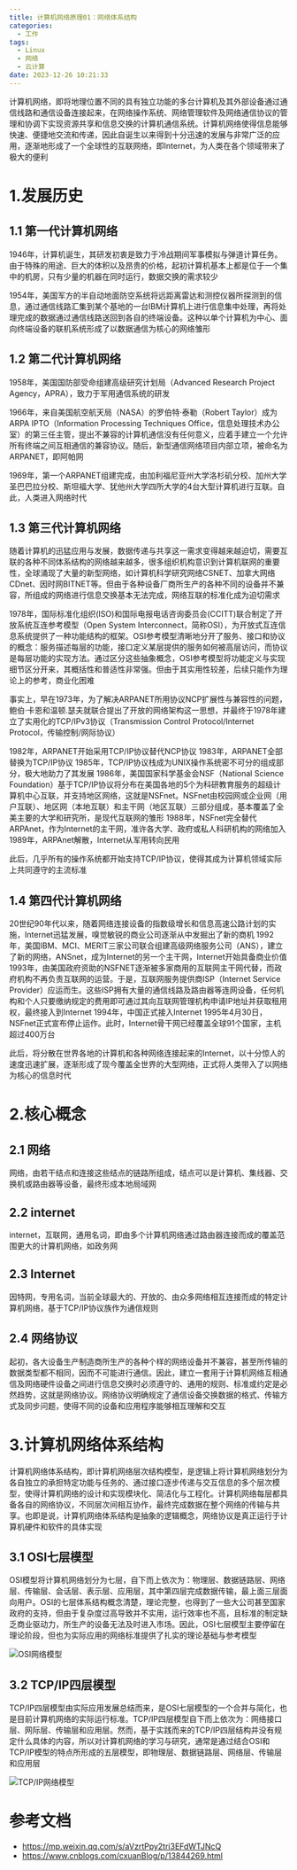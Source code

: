 ```yaml
---
title: 计算机网络原理01：网络体系结构
categories:
  - 工作
tags:
  - Linux
  - 网络
  - 云计算
date: 2023-12-26 10:21:33
---
```


计算机网络，即将地理位置不同的具有独立功能的多台计算机及其外部设备通过通信线路和通信设备连接起来，在网络操作系统、网络管理软件及网络通信协议的管理和协调下实现资源共享和信息交换的计算机通信系统。计算机网络使得信息能够快速、便捷地交流和传递，因此自诞生以来得到十分迅速的发展与非常广泛的应用，逐渐地形成了一个全球性的互联网络，即Internet，为人类在各个领域带来了极大的便利

# 1.发展历史

## 1.1 第一代计算机网络

1946年，计算机诞生，其研发初衷是致力于冷战期间军事模拟与弹道计算任务。由于特殊的用途、巨大的体积以及昂贵的价格，起初计算机基本上都是位于一个集中的机房，只有少量的机器在同时运行，数据交换的需求较少

1954年，美国军方的半自动地面防空系统将远距离雷达和测控仪器所探测到的信息，通过通信线路汇集到某个基地的一台IBM计算机上进行信息集中处理，再将处理完成的数据通过通信线路送回到各自的终端设备。这种以单个计算机为中心、面向终端设备的联机系统形成了以数据通信为核心的网络雏形

## 1.2 第二代计算机网络

1958年，美国国防部受命组建高级研究计划局（Advanced Research Project Agency，APRA），致力于军用通信系统的研发

1966年，来自美国航空航天局（NASA）的罗伯特·泰勒（Robert Taylor）成为ARPA IPTO（Information Processing Techniques Office，信息处理技术办公室）的第三任主管，提出不兼容的计算机通信没有任何意义，应着手建立一个允许所有终端之间互相通信的兼容协议。随后，新型通信网络项目内部立项，被命名为ARPANET，即阿帕网

1969年，第一个ARPANET组建完成，由加利福尼亚州大学洛杉矶分校、加州大学圣巴巴拉分校、斯坦福大学、犹他州大学四所大学的4台大型计算机进行互联。自此，人类进入网络时代

## 1.3 第三代计算机网络

随着计算机的迅猛应用与发展，数据传递与共享这一需求变得越来越迫切，需要互联的各种不同体系结构的网络越来越多，很多组织机构意识到计算机联网的重要性，全球涌现了大量的新型网络，如计算机科学研究网络CSNET、加拿大网络CDnet、因时网BITNET等。但由于各种设备厂商所生产的各种不同的设备并不兼容，所组成的网络进行信息交换基本无法完成，网络互联的标准化成为迫切需求

1978年，国际标准化组织(ISO)和国际电报电话咨询委员会(CCITT)联合制定了开放系统互连参考模型（Open System Interconnect，简称OSI），为开放式互连信息系统提供了一种功能结构的框架。OSI参考模型清晰地分开了服务、接口和协议的概念：服务描述每层的功能，接口定义某层提供的服务如何被高层访问，而协议是每层功能的实现方法。通过区分这些抽象概念，OSI参考模型将功能定义与实现细节区分开来，其概括性和普适性非常强。但由于其实用性较差，后续只能作为理论上的参考，商业化困难

事实上，早在1973年，为了解决ARPANET所用协议NCP扩展性与兼容性的问题，鲍伯·卡恩和温顿.瑟夫就联合提出了开放的网络架构这一思想，并最终于1978年建立了实用化的TCP/IPv3协议（Transmission Control Protocol/Internet Protocol，传输控制/网际协议）

1982年，ARPANET开始采用TCP/IP协议替代NCP协议
1983年，ARPANET全部替换为TCP/IP协议
1985年，TCP/IP协议栈成为UNIX操作系统密不可分的组成部分，极大地助力了其发展
1986年，美国国家科学基金会NSF（National Science Foundation）基于TCP/IP协议将分布在美国各地的5个为科研教育服务的超级计算机中心互联，并支持地区网络，这就是NSFnet。NSFnet由校园网或企业网（用户互联）、地区网（本地互联）和主干网（地区互联）三部分组成，基本覆盖了全美主要的大学和研究所，是现代互联网的雏形
1988年，NSFnet完全替代ARPAnet，作为Internet的主干网，准许各大学、政府或私人科研机构的网络加入
1989年，ARPAnet解散，Internet从军用转向民用

此后，几乎所有的操作系统都开始支持TCP/IP协议，使得其成为计算机领域实际上共同遵守的主流标准

## 1.4 第四代计算机网络

20世纪90年代以来，随着网络连接设备的指数级增长和信息高速公路计划的实施，Internet迅猛发展，嗅觉敏锐的商业公司逐渐从中发掘出了新的商机
1992年，美国IBM、MCI、MERIT三家公司联合组建高级网络服务公司（ANS），建立了新的网络，ANSnet，成为Internet的另一个主干网，Internet开始具备商业价值
1993年，由美国政府资助的NSFNET逐渐被多家商用的互联网主干网代替，而政府机构不再负责互联网的运营。于是，互联网服务提供商ISP（Internet Service Provider）应运而生。这些ISP拥有大量的通信线路及路由器等连网设备，任何机构和个人只要缴纳规定的费用即可通过其向互联网管理机构申请IP地址并获取租用权，最终接入到Internet
1994年，中国正式接入Internet
1995年4月30日，NSFnet正式宣布停止运作。此时，Internet骨干网已经覆盖全球91个国家，主机超过400万台

此后，将分散在世界各地的计算机和各种网络连接起来的Internet，以十分惊人的速度迅速扩展，逐渐形成了现今覆盖全世界的大型网络，正式将人类带入了以网络为核心的信息时代

# 2.核心概念

## 2.1 网络

网络，由若干结点和连接这些结点的链路所组成，结点可以是计算机、集线器、交换机或路由器等设备，最终形成本地局域网

## 2.2 internet

internet，互联网，通用名词，即由多个计算机网络通过路由器连接而成的覆盖范围更大的计算机网络，如政务网

## 2.3 Internet

因特网，专用名词，当前全球最大的、开放的、由众多网络相互连接而成的特定计算机网络，基于TCP/IP协议族作为通信规则

## 2.4 网络协议

起初，各大设备生产制造商所生产的各种个样的网络设备并不兼容，甚至所传输的数据类型都不相同，因而不可能进行通信。因此，建立一套用于计算机网络互相通信及网络硬件设备之间进行信息交换时必须遵守的、通用的规则、标准或约定是必然趋势，这就是网络协议。网络协议明确规定了通信设备交换数据的格式、传输方式及同步问题，使得不同的设备和应用程序能够相互理解和交互

# 3.计算机网络体系结构

计算机网络体系结构，即计算机网络层次结构模型，是逻辑上将计算机网络划分为各自独立的承担特定功能与任务的、通过接口逐步传递与交互信息的多个层次模型，使得计算机网络的设计和实现模块化、简洁化与工程化。计算机网络每层都具备各自的网络协议，不同层次间相互协作，最终完成数据在整个网络的传输与共享。也即是说，计算机网络体系结构是抽象的逻辑概念，网络协议是真正运行于计算机硬件和软件的具体实现

## 3.1 OSI七层模型

OSI模型将计算机网络划分为七层，自下而上依次为：物理层、数据链路层、网络层、传输层、会话层、表示层、应用层，其中第四层完成数据传输，最上面三层面向用户。OSI的七层体系结构概念清楚，理论完整，也得到了一些大公司甚至国家政府的支持，但由于复杂度过高导致并不实用，运行效率也不高，且标准的制定缺乏商业驱动力，所生产的设备无法及时进入市场。因此，OSI七层模型主要停留在理论阶段，但也为实际应用的网络标准提供了扎实的理论基础与参考模型

![OSI网络模型](/img/wiki/network/network001.jpg)

## 3.2 TCP/IP四层模型

TCP/IP四层模型由实际应用发展总结而来，是OSI七层模型的一个合并与简化，也是目前计算机网络的实际运行标准。TCP/IP四层模型自下而上依次为：网络接口层、网际层、传输层和应用层。然而，基于实践而来的TCP/IP四层结构并没有规定什么具体的内容，所以对计算机网络的学习与研究，通常是通过结合OSI和TCP/IP模型的特点所形成的五层模型，即物理层、数据链路层、网络层、传输层和应用层

![TCP/IP网络模型](/img/wiki/network/network002.jpg)

# 参考文档

- https://mp.weixin.qq.com/s/aVzrtPpy2tri3EFdWTJNcQ
- https://www.cnblogs.com/cxuanBlog/p/13844269.html